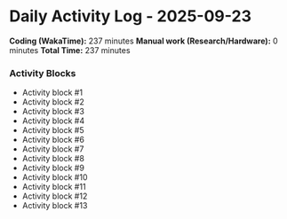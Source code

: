 # Daily Activity Log - 2025-09-23

**Coding (WakaTime):** 237 minutes
**Manual work (Research/Hardware):** 0 minutes
**Total Time:** 237 minutes

### Activity Blocks
- Activity block #1
- Activity block #2
- Activity block #3
- Activity block #4
- Activity block #5
- Activity block #6
- Activity block #7
- Activity block #8
- Activity block #9
- Activity block #10
- Activity block #11
- Activity block #12
- Activity block #13
